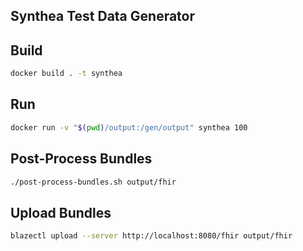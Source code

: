## Synthea Test Data Generator

## Build

```sh
docker build . -t synthea
```

## Run

```sh
docker run -v "$(pwd)/output:/gen/output" synthea 100
```

## Post-Process Bundles

```sh
./post-process-bundles.sh output/fhir
```

## Upload Bundles 

```sh
blazectl upload --server http://localhost:8080/fhir output/fhir
```
